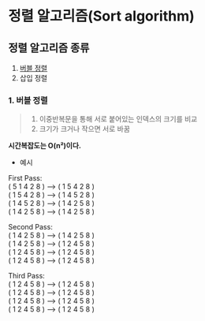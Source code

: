# 정렬 알고리즘(Sort algorithm)

## 정렬 알고리즘 종류
1. [버블 정렬](버블-정렬)
2. 삽입 정렬


### 1. 버블 정렬
> 1. 이중반복문을 통해 서로 붙어있는 인덱스의 크기를 비교
> 2. 크기가 크거나 작으면 서로 바꿈

<b>시간복잡도는 O(n²)이다.  </b>

* 예시  

First Pass:  
( 5 1 4 2 8 ) –> ( 1 5 4 2 8 )  
( 1 5 4 2 8 ) –>  ( 1 4 5 2 8 )  
( 1 4 5 2 8 ) –>  ( 1 4 2 5 8 )  
( 1 4 2 5 8 ) –> ( 1 4 2 5 8 )

Second Pass:  
( 1 4 2 5 8 ) –> ( 1 4 2 5 8 )  
( 1 4 2 5 8 ) –> ( 1 2 4 5 8 )  
( 1 2 4 5 8 ) –> ( 1 2 4 5 8 )  
( 1 2 4 5 8 ) –>  ( 1 2 4 5 8 )  

Third Pass:  
( 1 2 4 5 8 ) –> ( 1 2 4 5 8 )  
( 1 2 4 5 8 ) –> ( 1 2 4 5 8 )  
( 1 2 4 5 8 ) –> ( 1 2 4 5 8 )  
( 1 2 4 5 8 ) –> ( 1 2 4 5 8 )  